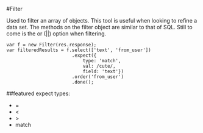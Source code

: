 #Filter

Used to filter an array of objects. This tool is useful when looking to refine a data set. The methods on the filter object are similar to that of SQL. Still to come is the or (||) option when filtering.

```
var f = new Filter(res.response);
var filteredResults = f.select(['text', 'from_user'])
						.expect({
							type: 'match', 
							val: /cute/,
							field: 'text'})
						.order('from_user')
						.done();
```

##featured expect types:
- =
- &lt; 
- &gt;
- match